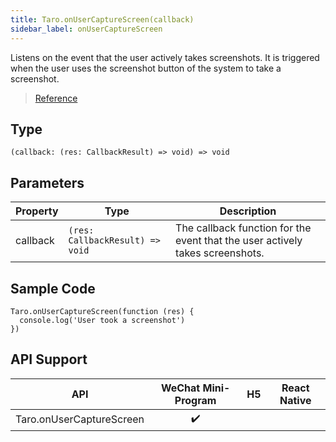 ```yaml
---
title: Taro.onUserCaptureScreen(callback)
sidebar_label: onUserCaptureScreen
---
```


Listens on the event that the user actively takes screenshots. It is triggered when the user uses the screenshot button of the system to take a screenshot.

> [Reference](https://developers.weixin.qq.com/miniprogram/dev/api/device/screen/wx.onUserCaptureScreen.html)

## Type

```tsx
(callback: (res: CallbackResult) => void) => void
```

## Parameters

<table>
  <thead>
    <tr>
      <th>Property</th>
      <th>Type</th>
      <th>Description</th>
    </tr>
  </thead>
  <tbody>
    <tr>
      <td>callback</td>
      <td><code>(res: CallbackResult) =&gt; void</code></td>
      <td>The callback function for the event that the user actively takes screenshots.</td>
    </tr>
  </tbody>
</table>

## Sample Code

```tsx
Taro.onUserCaptureScreen(function (res) {
  console.log('User took a screenshot')
})
```

## API Support

|           API            | WeChat Mini-Program | H5 | React Native |
|:------------------------:|:-------------------:|:--:|:------------:|
| Taro.onUserCaptureScreen |         ✔️          |    |              |
